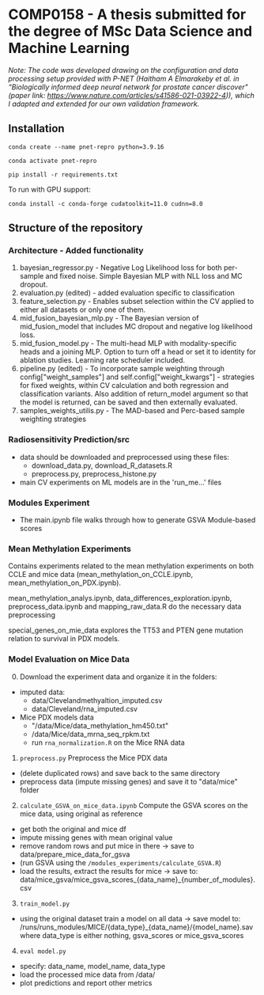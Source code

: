 # COMP0158 - A thesis submitted for the degree of MSc Data Science and Machine Learning

_Note: The code was developed drawing on the configuration and data processing setup provided with P-NET (Haitham A Elmarakeby et al. in “Biologically informed deep neural network for prostate cancer discover" (paper link: https://www.nature.com/articles/s41586-021-03922-4)), which I adapted and extended for our own validation framework._


## Installation

```
conda create --name pnet-repro python=3.9.16
```
```
conda activate pnet-repro
```
```
pip install -r requirements.txt
```
To run with GPU support:
```
conda install -c conda-forge cudatoolkit=11.0 cudnn=8.0
```


## Structure of the repository

### Architecture - Added functionality
1. bayesian_regressor.py - Negative Log Likelihood loss for both per-sample and fixed noise. Simple Bayesian MLP with NLL loss and MC dropout.
2. evaluation.py (edited) - added evaluation specific to classification
4. feature_selection.py - Enables subset selection within the CV applied to either all datasets or only one of them.
5. mid_fusion_bayesian_mlp.py - The Bayesian version of mid_fusion_model that includes MC dropout and negative log likelihood loss.
6. mid_fusion_model.py - The multi-head MLP with modality-specific heads and a joining MLP. Option to turn off a head or set it to identity for ablation studies. Learning rate scheduler included.
7. pipeline.py (edited) - To incorporate sample weighting through config["weight_samples"] and self.config["weight_kwargs"] - strategies for fixed weights, within CV calculation and both regression and classification variants. Also addition of return_model argument so that the model is returned, can be saved and then externally evaluated.
8. samples_weights_utilis.py - The MAD-based and Perc-based sample weighting strategies


### Radiosensitivity Prediction/src
* data should be downloaded and preprocessed using these files:
   * download_data.py, download_R_datasets.R
   * preprocess.py, preprocess_histone.py
* main CV experiments on ML models are in the 'run_me...' files
  
### Modules Experiment
* The main.ipynb file walks through how to generate GSVA Module-based scores

### Mean Methylation Experiments
Contains experiments related to the mean methylation experiments on both CCLE and mice data (mean_methylation_on_CCLE.ipynb, mean_methylation_on_PDX.ipynb).

mean_methylation_analys.ipynb, data_differences_exploration.ipynb, preprocess_data.ipynb and mapping_raw_data.R do the necessary data preprocessing

special_genes_on_mie_data explores the TT53 and PTEN gene mutation relation to survival in PDX models.

### Model Evaluation on Mice Data

0. Download the experiment data and organize it in the folders:
* imputed data:
    * data/Clevelandmethyaltion_imputed.csv
    * data/Cleveland/rna_imputed.csv
* Mice PDX models data
    * "/data/Mice/data_methylation_hm450.txt"
    * /data/Mice/data_mrna_seq_rpkm.txt
    * run `rna_normalization.R` on the Mice RNA data

1. `preprocess.py` Preprocess the Mice PDX data
* (delete duplicated rows) and save back to the same directory
* preprocess data (impute missing genes) and save it to "data/mice" folder

2. `calculate_GSVA_on_mice_data.ipynb` Compute the GSVA scores on the mice data, using original as reference
* get both the original and mice df
* impute missing genes with mean original value
* remove random rows and put mice in there
-> save to data/prepare_mice_data_for_gsva
* (run GSVA using the `/modules_experiments/calculate_GSVA.R`)
* load the results, extract the results for mice
-> save to: data/mice_gsva/mice_gsva_scores_{data_name}_{number_of_modules}.csv

3. `train_model.py`
* using the original dataset train a model on all data
-> save model to: /runs/runs_modules/MICE/{data_type}_{data_name}/{model_name}.sav
where data_type is either nothing, gsva_scores or mice_gsva_scores

4. `eval model.py`
* specify: data_name, model_name, data_type
* load the processed mice data from /data/
* plot predictions and report other metrics

